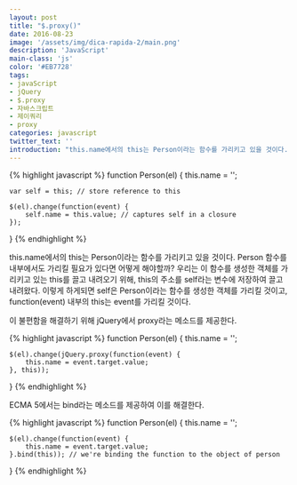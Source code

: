 ```yaml
---
layout: post
title: "$.proxy()"
date: 2016-08-23
image: '/assets/img/dica-rapida-2/main.png'
description: 'JavaScript'
main-class: 'js'
color: '#EB7728'
tags:
- javaScript
- jQuery
- $.proxy
- 자바스크립트
- 제이쿼리
- proxy
categories: javascript
twitter_text: ''
introduction: "this.name에서의 this는 Person이라는 함수를 가리키고 있을 것이다. Person 함수를 내부에서도 가리킬 필요가 있다면 어떻게 해야할까?"
---
```


{% highlight javascript %}
function Person(el) {
    this.name = '';
 
    var self = this; // store reference to this
 
    $(el).change(function(event) {
        self.name = this.value; // captures self in a closure
    });
}
{% endhighlight %}

this.name에서의 this는 Person이라는 함수를 가리키고 있을 것이다. Person 함수를 내부에서도 가리킬 필요가 있다면 어떻게 해야할까? 우리는 이 함수를 생성한 객체를 가리키고 있는 this를 끌고 내려오기 위해, this의 주소를 self라는 변수에 저장하여 끌고 내려왔다. 이렇게 하게되면 self은 Person이라는 함수를 생성한 객체를 가리킬 것이고, function(event) 내부의 this는 event를 가리킬 것이다.

이 불편함을 해결하기 위해 jQuery에서 proxy라는 메소드를 제공한다.

{% highlight javascript %}
function Person(el) {
    this.name = '';
 
    $(el).change(jQuery.proxy(function(event) {
        this.name = event.target.value;
    }, this));
}
{% endhighlight %}

ECMA 5에서는 bind라는 메소드를 제공하여 이를 해결한다.

{% highlight javascript %}
function Person(el) {
    this.name = '';
 
    $(el).change(function(event) {
        this.name = event.target.value;
    }.bind(this)); // we're binding the function to the object of person
}
{% endhighlight %}